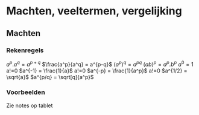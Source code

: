 # Machten, veeltermen, vergelijking
## Machten
### Rekenregels
$a^p . a^q = a^{p+q}$
$\frac{a^p}{a^q} = a^{p-q}$
$(a^p)^q = a^{pq}$
$(ab)^p = a^p . b^p$
$a^0 = 1$ a!=0
$a^{-1} = \frac{1}{a}$ a!=0
$a^{-p} = \frac{1}{a^p}$ a!=0
$a^{1/2} = \sqrt{a}$
$a^{p/q} = \sqrt[q]{a^p}$
### Voorbeelden
Zie notes op tablet

